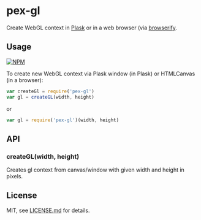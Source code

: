 # pex-gl

Create WebGL context in [Plask](http://plask.org) or in a web browser (via [browserify](https://www.npmjs.com/package/browserify).

## Usage

[![NPM](https://nodei.co/npm/pex-gl.png)](https://www.npmjs.com/package/pex-gl)

To create new WebGL context via Plask window (in Plask) or HTMLCanvas (in a browser):

```javascript
var createGl = require('pex-gl')
var gl = createGL(width, height)
```

or 

```javascript
var gl = require('pex-gl')(width, height)
```

## API

### createGL(width, height)

Creates gl context from canvas/window with given width and height in pixels.

## License

MIT, see [LICENSE.md](http://github.com/vorg/pex-gl/blob/master/LICENSE.md) for details.
